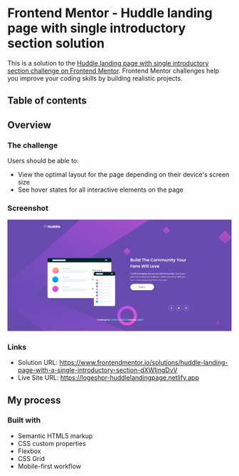 # Frontend Mentor - Huddle landing page with single introductory section solution

This is a solution to the [Huddle landing page with single introductory section challenge on Frontend Mentor](https://www.frontendmentor.io/challenges/huddle-landing-page-with-a-single-introductory-section-B_2Wvxgi0). Frontend Mentor challenges help you improve your coding skills by building realistic projects. 

## Table of contents


## Overview

### The challenge

Users should be able to:

- View the optimal layout for the page depending on their device's screen size
- See hover states for all interactive elements on the page

### Screenshot
<img src="design\preview.png " alt="preview of hudle landing page">



### Links

- Solution URL: https://www.frontendmentor.io/solutions/huddle-landing-page-with-a-single-introductory-section-dXWIjngDvV
- Live Site URL: https://logeshpr-huddlelandingpage.netlify.app

## My process

### Built with

- Semantic HTML5 markup
- CSS custom properties
- Flexbox
- CSS Grid
- Mobile-first workflow



